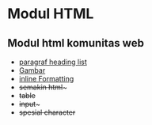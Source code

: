 # Modul HTML

Modul html  komunitas web
---

* [paragraf heading list](https://github.com/DemtimCod/Modul-html/blob/main/dicoding-modul-html.md)
* [Gambar](https://github.com/DemtimCod/Modul-html/blob/main/Img-modul-html.md)
* [inline Formatting](https://github.com/DemtimCod/Modul-html/blob/main/Formatting-modul-html.md)
* ~~semakin html~~~
* ~~table~~
* ~~input~~~
* ~~spesial character~~
